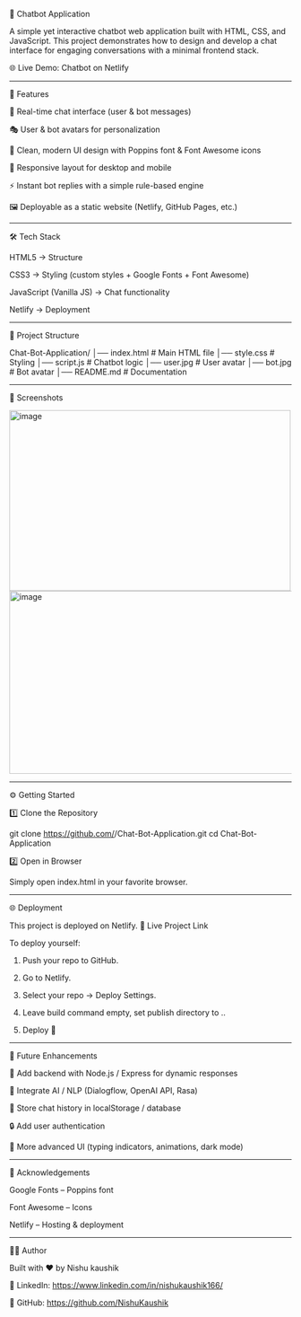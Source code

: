 🤖 Chatbot Application

A simple yet interactive chatbot web application built with HTML, CSS, and JavaScript. This project demonstrates how to design and develop a chat interface for engaging conversations with a minimal frontend stack.

🌐 Live Demo: Chatbot on Netlify



---

🚀 Features

💬 Real-time chat interface (user & bot messages)

🎭 User & bot avatars for personalization

🎨 Clean, modern UI design with Poppins font & Font Awesome icons

📱 Responsive layout for desktop and mobile

⚡ Instant bot replies with a simple rule-based engine

🖼️ Deployable as a static website (Netlify, GitHub Pages, etc.)



---

🛠️ Tech Stack

HTML5 → Structure

CSS3 → Styling (custom styles + Google Fonts + Font Awesome)

JavaScript (Vanilla JS) → Chat functionality

Netlify → Deployment



---

📂 Project Structure

Chat-Bot-Application/
│── index.html        # Main HTML file
│── style.css         # Styling
│── script.js         # Chatbot logic
│── user.jpg          # User avatar
│── bot.jpg           # Bot avatar
│── README.md         # Documentation


---

📸 Screenshots

<img width="502" height="322" alt="image" src="https://github.com/user-attachments/assets/67c88e73-9bf4-4ecf-a109-3aa41fd05769" />
<img width="526" height="326" alt="image" src="https://github.com/user-attachments/assets/cc2820b3-b2d7-4d4f-95c0-063dec7df167" />




---

⚙️ Getting Started

1️⃣ Clone the Repository

git clone https://github.com/<your-username>/Chat-Bot-Application.git
cd Chat-Bot-Application

2️⃣ Open in Browser

Simply open index.html in your favorite browser.


---

🌐 Deployment

This project is deployed on Netlify.
🔗 Live Project Link

To deploy yourself:

1. Push your repo to GitHub.


2. Go to Netlify.


3. Select your repo → Deploy Settings.


4. Leave build command empty, set publish directory to ..


5. Deploy 🚀




---

📌 Future Enhancements

🔗 Add backend with Node.js / Express for dynamic responses

🧠 Integrate AI / NLP (Dialogflow, OpenAI API, Rasa)

💾 Store chat history in localStorage / database

🔒 Add user authentication

🎨 More advanced UI (typing indicators, animations, dark mode)



---

🙌 Acknowledgements

Google Fonts – Poppins font

Font Awesome – Icons

Netlify – Hosting & deployment



---

👩‍💻 Author

Built with ❤️ by Nishu kaushik

💼 LinkedIn: https://www.linkedin.com/in/nishukaushik166/

🐙 GitHub: https://github.com/NishuKaushik
